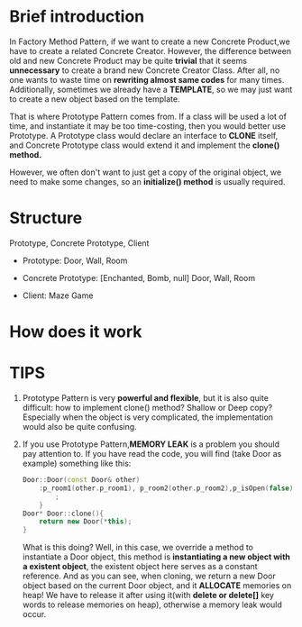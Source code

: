 # Brief introduction

In Factory Method Pattern, if we want to create a new Concrete Product,we have to create a related Concrete Creator. However, the difference between old and new Concrete Product may be quite **trivial** that it seems **unnecessary** to create a brand new Concrete Creator Class. After all, no one wants to waste time on **rewriting almost same codes** for many times. Additionally, sometimes we already have a **TEMPLATE**, so we may just want to create a new object based on the template.

That is where Prototype Pattern comes from. If a class will be used a lot of time, and instantiate it may be too  time-costing, then you would better use Prototype. A Prototype class would declare an interface to **CLONE** itself, and Concrete Prototype class would extend it and implement the **clone() method.**

However, we often don't want to just get a copy of the original object, we need to make some changes, so an   **initialize() method** is usually required. 

# Structure

Prototype, Concrete Prototype, Client

- Prototype: Door, Wall, Room

- Concrete Prototype: [Enchanted, Bomb, null] Door, Wall, Room

- Client: Maze Game



# How does it work



# TIPS

1. Prototype Pattern is very **powerful and flexible**, but it is also quite difficult: how to implement clone() method? Shallow or Deep copy? Especially when the object is very complicated, the implementation would also be quite confusing.

2. If you use Prototype Pattern,**MEMORY LEAK** is a problem you should pay attention to. If you have read the code, you will find (take Door as example) something like this: 
   ```C++
   Door::Door(const Door& other)
       :p_room1(other.p_room1), p_room2(other.p_room2),p_isOpen(false){
           ;
       }
   Door* Door::clone(){
       return new Door(*this);
   }
   ```

   What is this doing? Well, in this case, we override a method to instantiate a Door object, this method is **instantiating a new object with a existent object**, the existent object here serves as a  constant reference. And as you can see, when cloning, we return a new Door object based on the current Door object, and it **ALLOCATE** memories on heap! We have to release it after using it(with **delete or delete[]** key words to release memories on heap), otherwise a memory leak would occur.